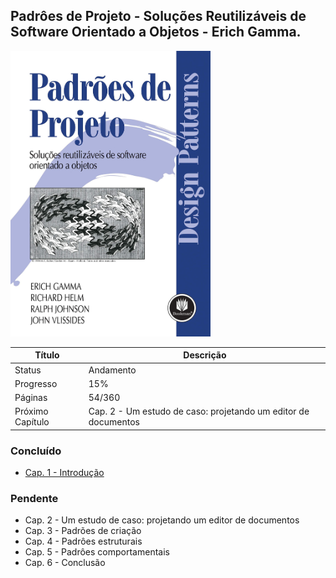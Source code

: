 ## Padrôes de Projeto - Soluções Reutilizáveis de Software Orientado a Objetos - Erich Gamma.

<img src="/readme/padroes-de-projetos.jpg" alt="Padrôes de Projeto - Soluções Reutilizáveis de Software Orientado a Objetos - Erich Gamma" title="Padrôes de Projeto - Soluções Reutilizáveis de Software Orientado a Objetos - Erich Gamma" width="320">

| Título           | Descrição                          |
| ---------------- | ---------------------------------- |
| Status           | Andamento                          |
| Progresso        | 15%                                |
| Páginas          | 54/360                             |
| Próximo Capítulo | Cap. 2 - Um estudo de caso: projetando um editor de documentos |

### Concluído

-  [Cap. 1 - Introdução](#)

### Pendente

-  Cap. 2 - Um estudo de caso: projetando um editor de documentos
-  Cap. 3 - Padrões de criação
-  Cap. 4 - Padrôes estruturais
-  Cap. 5 - Padrôes comportamentais
-  Cap. 6 - Conclusão
